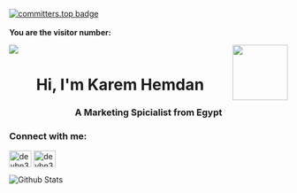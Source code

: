 <!-- <p align="center">
  Visitor count<br>
  <img src="https://profile-counter.glitch.me/itgoyo/count.svg" />
</p> -->
  [![committers.top badge](https://user-badge.committers.top/egypt/devkaremhamdan.svg)](https://user-badge.committers.top/egypt/devkaremhamdan)
  <br><br>
**You are the visitor number:**

<p>
  <a href="https://count.getloli.com/"><img src="https://count.getloli.com/get/@:devkaremhamdan"></a>
  <img src="https://media.giphy.com/media/M9gbBd9nbDrOTu1Mqx/giphy.gif" align="right" width="100"/>
</p>

<h1 align="center">Hi, I'm Karem Hemdan</h1>
<h3 align="center">A Marketing Spicialist from Egypt</h3>

<h3 align="left">Connect with me:</h3>
<p align="left">
<a href="https://twitter.com/devkaremhamdan" target="_blank"><img align="center" src="https://raw.githubusercontent.com/rahuldkjain/github-profile-readme-generator/master/src/images/icons/Social/twitter.svg" alt="devbn3li" height="30" width="40" /></a>
<a href="https://www.linkedin.com/in/devkaremhamdan/" target="_blank"><img align="center" src="https://raw.githubusercontent.com/rahuldkjain/github-profile-readme-generator/master/src/images/icons/Social/linked-in-alt.svg" alt="devbn3li" height="30" width="40" /></a>
</p>
  
  ![Github Stats](https://github-readme-stats.vercel.app/api?username=devkaremhamdan&bg_color=30,e96443,904e95&title_color=fff&text_color=fff)



